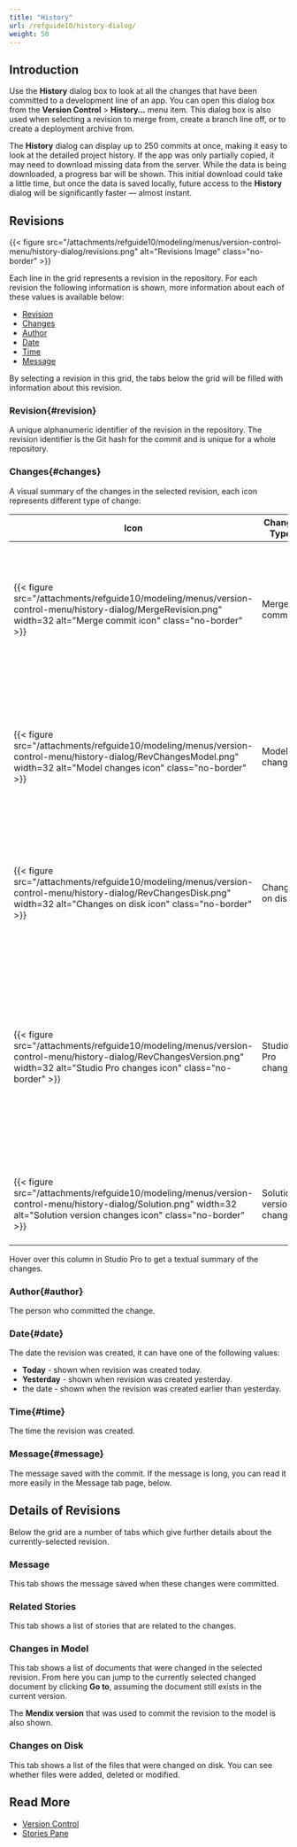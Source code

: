 ```yaml
---
title: "History"
url: /refguide10/history-dialog/
weight: 50
---
```

## Introduction

Use the **History** dialog box to look at all the changes that have been committed to a development line of an app. You can open this dialog box from the **Version Control** > **History…** menu item. This dialog box is also used when selecting a revision to merge from, create a branch line off, or to create a deployment archive from.

The **History** dialog can display up to 250 commits at once, making it easy to look at the detailed project history. If the app was only partially copied, it may need to download missing data from the server. While the data is being downloaded, a progress bar will be shown. This initial download could take a little time, but once the data is saved locally, future access to the **History** dialog will be significantly faster — almost instant.

## Revisions

{{< figure src="/attachments/refguide10/modeling/menus/version-control-menu/history-dialog/revisions.png" alt="Revisions Image" class="no-border" >}}

Each line in the grid represents a revision in the repository. For each revision the following information is shown, more information about each of these values is available below:

* [Revision](#revision)
* [Changes](#changes)
* [Author](#author)
* [Date](#date)
* [Time](#time)
* [Message](#message)

By selecting a revision in this grid, the tabs below the grid will be filled with information about this revision.

### Revision{#revision}

A unique alphanumeric identifier of the revision in the repository. The revision identifier is the Git hash for the commit and is unique for a whole repository.

### Changes{#changes}

A visual summary of the changes in the selected revision, each icon represents different type of change:

| Icon | Change Type | Notes |
| --- | --- | --- |
| {{< figure src="/attachments/refguide10/modeling/menus/version-control-menu/history-dialog/MergeRevision.png" width=32 alt="Merge commit icon" class="no-border" >}} | Merge commit | Indicates that the commit is a merge of two different commits.<br/>Hovering over will show both the parent [revisions](#revision). |
| {{< figure src="/attachments/refguide10/modeling/menus/version-control-menu/history-dialog/RevChangesModel.png" width=32 alt="Model changes icon" class="no-border" >}} | Model changes | Indicates that there were some changes made to the app model.<br/>For example, changes to the domain model, microflows, or pages. |
| {{< figure src="/attachments/refguide10/modeling/menus/version-control-menu/history-dialog/RevChangesDisk.png" width=32 alt="Changes on disk icon" class="no-border" >}} | Changes on disk | Indicates that there were changes on disk.<br/>For example, a file was added or removed. |
| {{< figure src="/attachments/refguide10/modeling/menus/version-control-menu/history-dialog/RevChangesVersion.png" width=32 alt="Studio Pro changes icon" class="no-border" >}} | Studio Pro changes | Indicates that there was a change to the Studio Pro version used to work with the app.<br/>For example, when upgrading the app from a previous version to the latest one. |
| {{< figure src="/attachments/refguide10/modeling/menus/version-control-menu/history-dialog/Solution.png" width=32 alt="Solution version changes icon" class="no-border" >}} | Solution version changes | Indicates that a [solution module](/refguide10/configure-add-on-and-solution-modules/) used in the app was updated. |

Hover over this column in Studio Pro to get a textual summary of the changes.

### Author{#author}

The person who committed the change.

### Date{#date}

The date the revision was created, it can have one of the following values:

* **Today** - shown when revision was created today.
* **Yesterday** - shown when revision was created yesterday.
* the date - shown when the revision was created earlier than yesterday.

### Time{#time}

The time the revision was created.

### Message{#message}

The message saved with the commit. If the message is long, you can read it more easily in the Message tab page, below.

## Details of Revisions

Below the grid are a number of tabs which give further details about the currently-selected revision.

### Message

This tab shows the message saved when these changes were committed.

### Related Stories

This tab shows a list of stories that are related to the changes.

### Changes in Model

This tab shows a list of documents that were changed in the selected revision. From here you can jump to the currently selected changed document by clicking **Go to**, assuming the document still exists in the current version.

The **Mendix version** that was used to commit the revision to the model is also shown. 

### Changes on Disk

This tab shows a list of the files that were changed on disk. You can see whether files were added, deleted or modified.

## Read More

* [Version Control](/refguide10/version-control/)
* [Stories Pane](/refguide10/stories-pane/)
